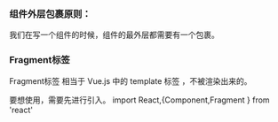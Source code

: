 ### 组件外层包裹原则：
我们在写一个组件的时候，组件的最外层都需要有一个包裹。

### Fragment标签
Fragment标签  相当于 Vue.js 中的 template 标签 ，不被渲染出来的。

要想使用<Fragment>，需要先进行引入。
import React,{Component,Fragment } from 'react'